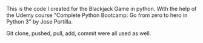 This is the code I created for the Blackjack Game in python.
With the help of the Udemy course "Complete Python Bootcamp: Go from zero to hero in Python 3" by Jose Portilla.

Git clone, pushed, pull, add, commit were all used as well.
